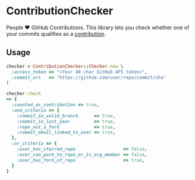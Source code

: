 # ContributionChecker

People :heart: GitHub Contributions. This library lets you check whether one of your commits qualifies as a [contribution][contributions].

## Usage

```ruby
checker = ContributionChecker::Checker.new \
  :access_token => "<Your 40 char GitHub API token>",
  :commit_url   => "https://github.com/user/repo/commit/sha"
)

checker.check
=> {
  :counted_as_contribution => true,
  :and_criteria => {
    :commit_in_valid_branch      => true,
    :commit_in_last_year         => true,
    :repo_not_a_fork             => true,
    :commit_email_linked_to_user => true,
  },
  :or_criteria => {
    :user_has_starred_repo                  => false,
    :user_can_push_to_repo_or_is_org_member => false,
    :user_has_fork_of_repo                  => true,
  }
}
```

[contributions]: https://help.github.com/articles/why-are-my-contributions-not-showing-up-on-my-profile
